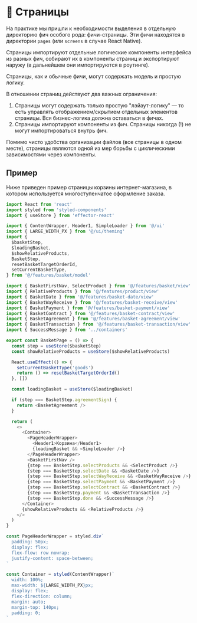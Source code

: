 # 📄 Страницы

На практике мы пришли к необходимости выделения в отдельную директорию фич особого рода: фичи-страницы.
Эти фичи находятся в директории `pages` (или `screens` в случае React Native).

Страницы импортируют отдельные логические компоненты интерфейса из разных фич, собирают их в компоненты страниц и экспортируют наружу (в дальнейшем они импортируются в роутинге).

Страницы, как и обычные фичи, могут содержать модель и простую логику.

В отношении страниц действуют два важных ограничения:

1. Страницы могут содержать только простую "лэйаут-логику" — то есть управлять отображением/скрытием отдельных элементов страницы. Вся бизнес-логика должна оставаться в фичах.
2. Страницы импортируют компоненты из фич. Страницы никогда (!) не могут импортироваться внутрь фич.

Помимо чисто удобства организации файлов (все страницы в одном месте), страницы являются одной из мер борьбы с циклическими зависимостями через компоненты.

## Пример

Ниже приведен пример страницы корзины интернет-магазина, в котором используется многоступенчатое оформление заказа.

```ts
import React from 'react'
import styled from 'styled-components'
import { useStore } from 'effector-react'

import { ContentWrapper, Header1, SimpleLoader } from '@/ui'
import { LARGE_WIDTH_PX } from '@/ui/theming'
import {
  $basketStep,
  $loadingBasket,
  $showRelativeProducts,
  BasketStep,
  resetBasketTargetOrderId,
  setCurrentBasketType,
} from '@/features/basket/model'

import { BasketFirstNav, SelectProduct } from '@/features/basket/view'
import { RelativeProducts } from '@/features/product/view'
import { BasketDate } from '@/features/basket-date/view'
import { BasketWayReceive } from '@/features/basket-receive/view'
import { BasketPayment } from '@/features/basket-payment/view'
import { BasketContract } from '@/features/basket-contract/view'
import { BasketAgreement } from '@/features/basket-agreement/view'
import { BasketTransaction } from '@/features/basket-transaction/view'
import { SuccessMessage } from '../containers'

export const BasketPage = () => {
  const step = useStore($basketStep)
  const showRelativeProducts = useStore($showRelativeProducts)

  React.useEffect(() => {
    setCurrentBasketType('goods')
    return () => resetBasketTargetOrderId()
  }, [])

  const loadingBasket = useStore($loadingBasket)

  if (step === BasketStep.agreementSign) {
    return <BasketAgreement />
  }

  return (
    <>
      <Container>
        <PageHeaderWrapper>
          <Header1>Корзина</Header1>
          {loadingBasket && <SimpleLoader />}
        </PageHeaderWrapper>
        <BasketFirstNav />
        {step === BasketStep.selectProducts && <SelectProduct />}
        {step === BasketStep.selectDate && <BasketDate />}
        {step === BasketStep.selectWayReceive && <BasketWayReceive />}
        {step === BasketStep.selectPayment && <BasketPayment />}
        {step === BasketStep.selectContract && <BasketContract />}
        {step === BasketStep.payment && <BasketTransaction />}
        {step === BasketStep.done && <SuccessMessage />}
      </Container>
      {showRelativeProducts && <RelativeProducts />}
    </>
  )
}

const PageHeaderWrapper = styled.div`
  padding: 50px;
  display: flex;
  flex-flow: row nowrap;
  justify-content: space-between;
`

const Container = styled(ContentWrapper)`
  width: 100%;
  max-width: ${LARGE_WIDTH_PX}px;
  display: flex;
  flex-direction: column;
  margin: auto;
  margin-top: 140px;
  padding: 0;
`
```
